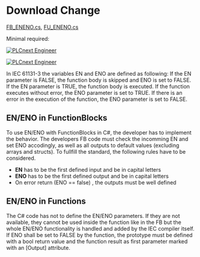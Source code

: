 # Download Change

[FB_ENENO.cs](FB_ENENO.cs), [FU_ENENO.cs](FU_ENENO.cs)

Minimal required:

[![PLCnext Engineer](https://img.shields.io/badge/PLCnext_Engineer-2021.0_LTS-blue.svg)](http://www.phoenixcontact.net/qr/1046008/softw)

[![PLCnext Engineer](https://img.shields.io/badge/PLCnext_Firmware-2021.0_LTS-blue.svg)](http://www.phoenixcontact.net/qr/2404267/firmware)

In IEC 61131-3 the variables EN and ENO are defined as following:
If the EN parameter is FALSE, the function body is skipped and ENO is set to FALSE.
If the EN parameter is TRUE, the function body is executed. If the function executes without error, the ENO parameter is set to TRUE. If there is an error in the execution of the function, the ENO parameter is set to FALSE.

## EN/ENO in FunctionBlocks

To use EN/ENO with FunctionBlocks in C#, the developer has to implement the behavior. The developers FB code must check the incomming EN and set ENO accodingly, as well as all outputs to default values (excluding arrays and structs).
To fullfill the standard, the following rules have to be considered.

- **EN** has to be the first defined input and be in capital letters
- **ENO** has to be the first defined output and be in capital letters
- On error return (ENO == false) , the outputs must be well defined

## EN/ENO in Functions

The C# code has not to define the EN/ENO parameters. If they are not available, they cannot be used inside the function like in the FB but the whole EN/ENO functionality is handled and added by the IEC compiler itself.  If ENO shall be set to FALSE by the function, the prototype must be defined with a bool return value and the function result as first parameter marked with an [Output] attribute.
